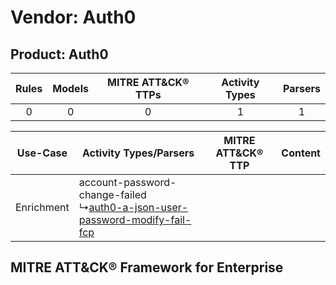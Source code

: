 Vendor: Auth0
=============
Product: Auth0
--------------
| Rules | Models | MITRE ATT&CK® TTPs | Activity Types | Parsers |
|:-----:|:------:|:------------------:|:--------------:|:-------:|
|   0   |   0    |         0          |       1        |    1    |

|  Use-Case  | Activity Types/Parsers    | MITRE ATT&CK® TTP | Content    |
|:----------:| ---- | ---- | ---- |
| Enrichment |  account-password-change-failed<br> ↳[auth0-a-json-user-password-modify-fail-fcp](Ps/pC_auth0ajsonuserpasswordmodifyfailfcp.md)<br> |    | [](RM/r_m_auth0_auth0_Enrichment.md) |

MITRE ATT&CK® Framework for Enterprise
--------------------------------------

